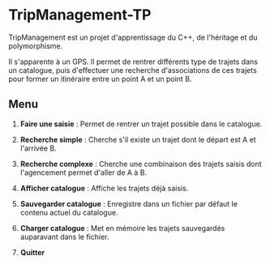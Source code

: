 # TripManagement-TP

TripManagement est un projet d'apprentissage du C++, de l'héritage et du polymorphisme.

Il s'apparente à un GPS. Il permet de rentrer différents type de trajets dans un catalogue, puis d'effectuer une recherche d'associations de ces trajets pour former un itinéraire entre un point A et un point B. 

## Menu
1. **Faire une saisie** : 
Permet de rentrer un trajet possible dans le catalogue.

2. **Recherche simple** : 
Cherche s'il existe un trajet dont le départ est A et l'arrivée B.

3. **Recherche complexe** : 
Cherche une combinaison des trajets saisis dont l'agencement permet d'aller de A à B.

4. **Afficher catalogue** : 
Affiche les trajets déjà saisis.

5. **Sauvegarder catalogue** : 
Enregistre dans un fichier par défaut le contenu actuel du catalogue.

6. **Charger catalogue** : 
Met en mémoire les trajets sauvegardés auparavant dans le fichier.

7. **Quitter**
